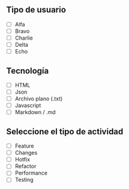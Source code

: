 ## Tipo de usuario
- [ ] Alfa
- [ ] Bravo
- [ ] Charlie
- [ ] Delta
- [ ] Echo

## Tecnología
- [ ] HTML
- [ ] Json
- [ ] Archivo plano (.txt)
- [ ] Javascript
- [ ] Markdown / .md

## Seleccione el tipo de actividad
- [ ] Feature
- [ ] Changes
- [ ] Hotfix
- [ ] Refactor
- [ ] Performance
- [ ] Testing
